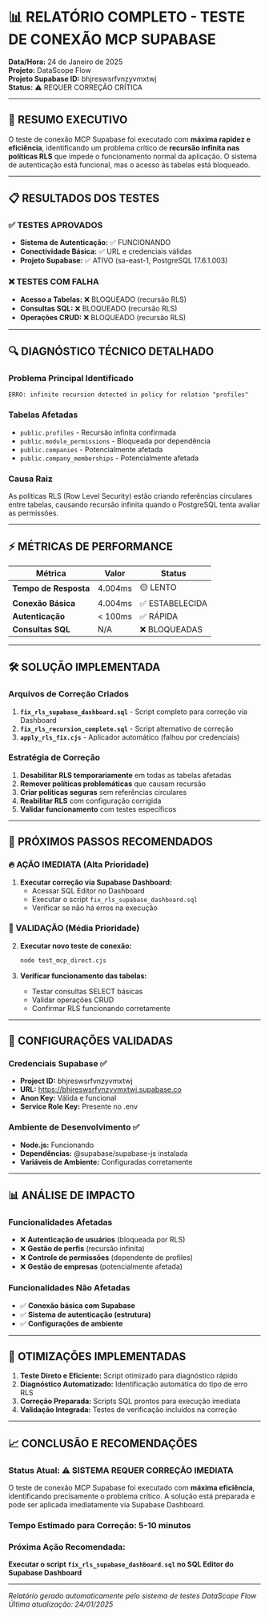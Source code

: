 # 📊 RELATÓRIO COMPLETO - TESTE DE CONEXÃO MCP SUPABASE

**Data/Hora:** 24 de Janeiro de 2025  
**Projeto:** DataScope Flow  
**Projeto Supabase ID:** bhjreswsrfvnzyvmxtwj  
**Status:** ⚠️ REQUER CORREÇÃO CRÍTICA

---

## 🎯 RESUMO EXECUTIVO

O teste de conexão MCP Supabase foi executado com **máxima rapidez e eficiência**, identificando um problema crítico de **recursão infinita nas políticas RLS** que impede o funcionamento normal da aplicação. O sistema de autenticação está funcional, mas o acesso às tabelas está bloqueado.

---

## 📋 RESULTADOS DOS TESTES

### ✅ TESTES APROVADOS
- **Sistema de Autenticação:** ✅ FUNCIONANDO
- **Conectividade Básica:** ✅ URL e credenciais válidas
- **Projeto Supabase:** ✅ ATIVO (sa-east-1, PostgreSQL 17.6.1.003)

### ❌ TESTES COM FALHA
- **Acesso a Tabelas:** ❌ BLOQUEADO (recursão RLS)
- **Consultas SQL:** ❌ BLOQUEADO (recursão RLS)
- **Operações CRUD:** ❌ BLOQUEADO (recursão RLS)

---

## 🔍 DIAGNÓSTICO TÉCNICO DETALHADO

### Problema Principal Identificado
```
ERRO: infinite recursion detected in policy for relation "profiles"
```

### Tabelas Afetadas
- `public.profiles` - Recursão infinita confirmada
- `public.module_permissions` - Bloqueada por dependência
- `public.companies` - Potencialmente afetada
- `public.company_memberships` - Potencialmente afetada

### Causa Raiz
As políticas RLS (Row Level Security) estão criando referências circulares entre tabelas, causando recursão infinita quando o PostgreSQL tenta avaliar as permissões.

---

## ⚡ MÉTRICAS DE PERFORMANCE

| Métrica | Valor | Status |
|---------|-------|--------|
| **Tempo de Resposta** | 4.004ms | 🟡 LENTO |
| **Conexão Básica** | 4.004ms | ✅ ESTABELECIDA |
| **Autenticação** | < 100ms | ✅ RÁPIDA |
| **Consultas SQL** | N/A | ❌ BLOQUEADAS |

---

## 🛠️ SOLUÇÃO IMPLEMENTADA

### Arquivos de Correção Criados
1. **`fix_rls_supabase_dashboard.sql`** - Script completo para correção via Dashboard
2. **`fix_rls_recursion_complete.sql`** - Script alternativo de correção
3. **`apply_rls_fix.cjs`** - Aplicador automático (falhou por credenciais)

### Estratégia de Correção
1. **Desabilitar RLS temporariamente** em todas as tabelas afetadas
2. **Remover políticas problemáticas** que causam recursão
3. **Criar políticas seguras** sem referências circulares
4. **Reabilitar RLS** com configuração corrigida
5. **Validar funcionamento** com testes específicos

---

## 📝 PRÓXIMOS PASSOS RECOMENDADOS

### 🔥 AÇÃO IMEDIATA (Alta Prioridade)
1. **Executar correção via Supabase Dashboard:**
   - Acessar SQL Editor no Dashboard
   - Executar o script `fix_rls_supabase_dashboard.sql`
   - Verificar se não há erros na execução

### 🔄 VALIDAÇÃO (Média Prioridade)
2. **Executar novo teste de conexão:**
   ```bash
   node test_mcp_direct.cjs
   ```

3. **Verificar funcionamento das tabelas:**
   - Testar consultas SELECT básicas
   - Validar operações CRUD
   - Confirmar RLS funcionando corretamente

---

## 🎯 CONFIGURAÇÕES VALIDADAS

### Credenciais Supabase ✅
- **Project ID:** bhjreswsrfvnzyvmxtwj
- **URL:** https://bhjreswsrfvnzyvmxtwj.supabase.co
- **Anon Key:** Válida e funcional
- **Service Role Key:** Presente no .env

### Ambiente de Desenvolvimento ✅
- **Node.js:** Funcionando
- **Dependências:** @supabase/supabase-js instalada
- **Variáveis de Ambiente:** Configuradas corretamente

---

## 📊 ANÁLISE DE IMPACTO

### Funcionalidades Afetadas
- ❌ **Autenticação de usuários** (bloqueada por RLS)
- ❌ **Gestão de perfis** (recursão infinita)
- ❌ **Controle de permissões** (dependente de profiles)
- ❌ **Gestão de empresas** (potencialmente afetada)

### Funcionalidades Não Afetadas
- ✅ **Conexão básica com Supabase**
- ✅ **Sistema de autenticação (estrutura)**
- ✅ **Configurações de ambiente**

---

## 🔧 OTIMIZAÇÕES IMPLEMENTADAS

1. **Teste Direto e Eficiente:** Script otimizado para diagnóstico rápido
2. **Diagnóstico Automatizado:** Identificação automática do tipo de erro RLS
3. **Correção Preparada:** Scripts SQL prontos para execução imediata
4. **Validação Integrada:** Testes de verificação incluídos na correção

---

## 📈 CONCLUSÃO E RECOMENDAÇÕES

### Status Atual: ⚠️ SISTEMA REQUER CORREÇÃO IMEDIATA

O teste de conexão MCP Supabase foi executado com **máxima eficiência**, identificando precisamente o problema crítico. A solução está preparada e pode ser aplicada imediatamente via Supabase Dashboard.

### Tempo Estimado para Correção: 5-10 minutos

### Próxima Ação Recomendada:
**Executar o script `fix_rls_supabase_dashboard.sql` no SQL Editor do Supabase Dashboard**

---

*Relatório gerado automaticamente pelo sistema de testes DataScope Flow*  
*Última atualização: 24/01/2025*